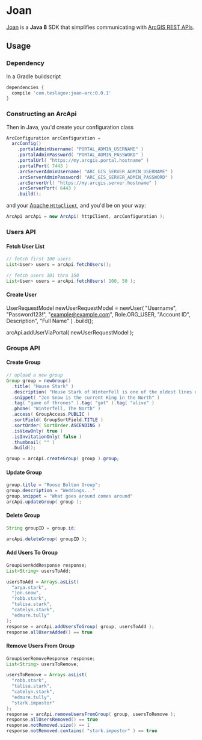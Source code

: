 # Joan
[Joan](https://en.wikipedia.org/wiki/Joan_of_Arc) is a **Java 8** SDK that simplifies communicating with 
[ArcGIS REST APIs](http://resources.arcgis.com/en/help/arcgis-rest-api/index.html).

## Usage
### Dependency
In a Gradle buildscript
```groovy
dependencies {
  compile 'com.teslagov:joan-arc:0.0.1'
}
```

### Constructing an ArcApi
Then in Java, you'd create your configuration class
```java
ArcConfiguration arcConfiguration =
  arcConfig()
    .portalAdminUsername( "PORTAL_ADMIN_USERNAME" )
    .portalAdminPassword( "PORTAL_ADMIN_PASSWORD" )
    .portalUrl( "https://my.arcgis.portal.hostname" )
    .portalPort( 7443 )
    .arcServerAdminUsername( "ARC_GIS_SERVER_ADMIN_USERNAME" )
    .arcServerAdminPassword( "ARC_GIS_SERVER_ADMIN_PASSWORD" )
    .arcServerUrl( "https://my.arcgis.server.hostname" )
    .arcServerPort( 6443 )
    .build();
```

and your [Apache `HttpClient`](https://hc.apache.org/httpcomponents-client-ga/httpclient/apidocs/), and you'd be on your way:

```java
ArcApi arcApi = new ArcApi( httpClient, arcConfiguration );
```

### Users API
#### Fetch User List
```java
// fetch first 100 users
List<User> users = arcApi.fetchUsers();

// fetch users 101 thru 150
List<User> users = arcApi.fetchUsers( 100, 50 );
```

#### Create User
UserRequestModel newUserRequestModel = newUser( "Username", "Password123!", "example@example.com",
				Role.ORG_USER, "Account ID", Description", "Full Name" )
				.build();

arcApi.addUserViaPortal( newUserRequestModel );

### Groups API
#### Create Group
```java
// upload a new group
Group group = newGroup()
  .title( "House Stark" )
  .description( "House Stark of Winterfell is one of the oldest lines of Westerosi nobility, stretching back over 8000 years." )
  .snippet( "Jon Snow is the current King in the North" )
  .tag( "game of thrones" ).tag( "got" ).tag( "alive" )
  .phone( "Winterfell, The North" )
  .access( GroupAccess.PUBLIC )
  .sortField( GroupSortField.TITLE )
  .sortOrder( SortOrder.ASCENDING )
  .isViewOnly( true )
  .isInvitationOnly( false )
  .thumbnail( "" )
  .build();

group = arcApi.createGroup( group ).group;
```

#### Update Group
```java
group.title = "Roose Bolton Group";
group.description = "Weddings..."
group.snippet = "What goes around comes around"
arcApi.updateGroup( group );
```

#### Delete Group
```java
String groupID = group.id;

arcApi.deleteGroup( groupID );
```

#### Add Users To Group
```java
GroupUserAddResponse response;
List<String> usersToAdd;

usersToAdd = Arrays.asList(
  "arya.stark",
  "jon.snow",
  "robb.stark",
  "talisa.stark",
  "catelyn.stark",
  "edmure.tully"
);
response = arcApi.addUsersToGroup( group, usersToAdd );
response.allUsersAdded() == true
```

#### Remove Users From Group
```java
GroupUserRemoveResponse response;
List<String> usersToRemove;

usersToRemove = Arrays.asList(
  "robb.stark",
  "talisa.stark",
  "catelyn.stark",
  "edmure.tully",
  "stark.impostor"
);
response = arcApi.removeUsersFromGroup( group, usersToRemove );
response.allUsersRemoved() == true
response.notRemoved.size() == 1
response.notRemoved.contains( "stark.impostor" ) == true
```